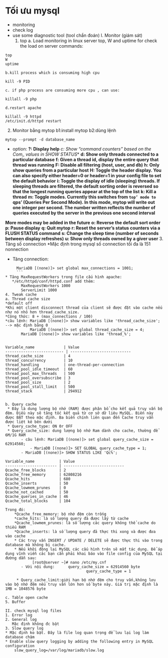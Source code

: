 # Tối ưu mysql
* monitoring
* check log
* use some diagnostic tool (tool chẩn đoán)
I. Monitor (giám sát)
  1. top
     a. Load monitoring in linux server top, W and uptime for check the load on server
commands: 
```
top
W
uptime
```
	 
    b.kill process which is consuming high cpu
```
kill -9 PID
```
    c. if php process are consuming more cpu , can use:
```
killall -9 php
```
    d.restart apache
 ```
 killall -9 httpd
 /etc/init.d/httpd restart
```
2. Monitor bằng mytop
 b1:install mytop
 b2:dùng lệnh
```
mytop --prompt -d database_name
```	
 * option:
  **?: Display help**
  **c: Show “command counters” based on the Com_* values in SHOW STATUS**
  **d: Show only threads connected to a particular database**
  **f: Given a thread id, display the entire query that thread was running**
  **F: Disable all filtering (host, user, and db)**
  **h: Only show queries from a particular host**
  **H: Toggle the header display. You can also specify either header=0 or header=1 in your config file to set the default behavior**
  **i: Toggle the display of idle (sleeping) threads. If sleeping threads are filtered, the default sorting order is reversed so that the longest running queries appear at the top of the list**
  **k: Kill a thread**
  **m: Toggle modes. Currently this switches from `top’ mode to `qps’ (Queries Per Second Mode). In this mode, mytop will write out one integer per second. The number written reflects the number of queries executed by the server in the previous one second interval**

 **More modes may be added in the future**
  **o: Reverse the default sort order**
  **p: Pause display**
  **q: Quit mytop**
  **r: Reset the server’s status counters via a FLUSH STATUS command**
  **s: Change the sleep time (number of seconds between display refreshes)**
  **u: Show only threads owned by a giver user**
3. Tăng số connection
 *Mặc định trong mysql số connection tối đa là 151 nonnection
 * Tăng connection:
 ```
      MariaDB [(none)]> set global max_connections = 1001;
      ```
 * Tăng MaxRequestWorkers trong file cấu hình apache:
    */etc/httpd/conf/httpd.conf add thêm:
        MaxRequestWorkers 1000
        ServerLimit 1000
4. Tweak cache
 a. Thread cache size
*default off
*Khi một client disconnect thread của client sẽ được đặt vào cache nếu như nó nhỏ hơn thread_cache_size.
*Công thức: 8 + (max_connections / 100)
*câu lệnh: MariaDB [(none)]> show variables like 'thread_cache_size'; --> mặc định bằng 0
            MariaDB [(none)]> set global thread_cache_size = 4;
	    MariaDB [(none)]> show variables like 'thread_%';
	    

 Variable_name             | Value                     
-------------------------- | ---------------------------
 thread_cache_size         | 4                         
 thread_concurrency        | 10                        
 thread_handling           | one-thread-per-connection 
 thread_pool_idle_timeout  | 60                        
 thread_pool_max_threads   | 500                       
 thread_pool_oversubscribe | 3                         
 thread_pool_size          | 2                         
 thread_pool_stall_limit   | 500                       
 thread_stack              | 294912                    


b. Query cache
  * Đây là dung lượng bộ nhớ (RAM) được phân bổ cho kết quả truy vấn bộ đệm. Điều này sẽ tăng tốc kết quả từ cơ sở dữ liệu MySQL. Biến này được BẬT theo mặc định. Ba biến chính liên quan đến Cache truy vấn được liệt kê bên dưới
  * Query_cache_type: ON 0r OFF
  * Query_cache_size: dung lượng bộ nhớ Ram dành cho cache, thường để 6M/1G RAM
	    - câu lệnh: MariaDB [(none)]> set global query_cache_size = 62914560;
            - MariaDB [(none)]> SET GLOBAL query_cache_type = 1;	  
	    - MariaDB [(none)]> SHOW STATUS LIKE 'Qc%';

Variable_name           | Value      
----------------------- | ---------------------------
Qcache_free_blocks      | 2          
Qcache_free_memory      | 62808216                       
Qcache_hits             | 680                            
Qcache_inserts          | 50                              
Qcache_lowmem_prunes    | 0                              
Qcache_not_cached       | 50       
Qcache_queries_in_cache | 46       
Qcache_total_blocks     | 104      

Trong đó:
     *Qcache_free_memory: bộ nhớ đệm còn trống
     *cache_hits: là số lượng query đã được lấy từ cache
     *Qcache_lowmem_prunes: là số lượng các query không thể cache do thiếu RAM
     *Qcache_inserts: là số lượng query đã thực thi xong và được đưa vào cache 
     * Các truy vấn INSERT / UPDATE / DELETE sẽ được thực thi vào trong database mà không bị cache.
     * Nếu khởi động lại MySQL các cấu hình trên sẽ mất tác dụng. Để áp dụng vĩnh viễn các bạn cần phải khai báo vào file config của MySQL tại đường dẫn sau:
		     [root@server ~]# nano /etc/my.cnf
		- Với nội dung:      query_cache_size = 62914560 byte 
                                     query_cache_type = 1
		
      * Query_cache_limit:giới hạn bộ nhớ đệm cho truy vấn,không lưu vào bộ nhớ đệm nếu truy vấn lớn hơn số byte này. Giá trị mặc định là 1MB = 1048576 byte
	
c. Table open cache
5. Buffer

II. check mysql log files
1. Error log
2. General log
    Mặc định không đc bật
3. Slow query log
* Mặc định ko bật. Đây là file log quan trọng để lưu lại log làm database chậm
* Enable slow query logging by adding the following entry in MySQL configuration
     slow_query_log=/var/log/mariadb/slow.log
     

